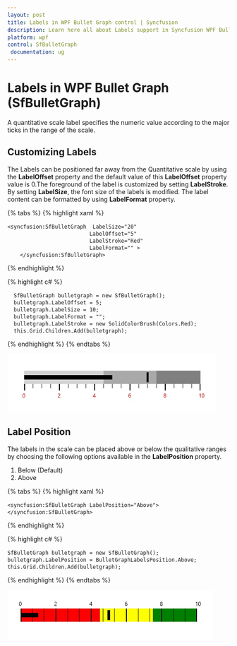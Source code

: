 ```yaml
---
layout: post
title: Labels in WPF Bullet Graph control | Syncfusion
description: Learn here all about Labels support in Syncfusion WPF Bullet Graph (SfBulletGraph) control and more.
platform: wpf
control: SfBulletGraph
 documentation: ug
---
```


# Labels in WPF Bullet Graph (SfBulletGraph)

A quantitative scale label specifies the numeric value according to the major ticks in the range of the scale.

## Customizing Labels

The Labels can be positioned far away from the Quantitative scale by using the **LabelOffset** property and the default value of this **LabelOffset** property value is 0.The foreground of the label is customized by setting **LabelStroke**. By setting **LabelSize**, the font size of the labels is modified. The label content can be formatted by using **LabelFormat** property.

{% tabs %}
{% highlight xaml %}

    <syncfusion:SfBulletGraph  LabelSize="20"
                              LabelOffset="5" 
                              LabelStroke="Red"
                              LabelFormat="" >
        </syncfusion:SfBulletGraph>


{% endhighlight %}

{% highlight c# %}

      SfBulletGraph bulletgraph = new SfBulletGraph();
      bulletgraph.LabelOffset = 5;
      bulletgraph.LabelSize = 10;
      bulletgraph.LabelFormat = "";
      bulletgraph.LabelStroke = new SolidColorBrush(Colors.Red);
      this.Grid.Children.Add(bulletgraph);

{% endhighlight %}
{% endtabs %}

![Labels_img1](Labels_images/Labels_img1.jpg)

## Label Position

The labels in the scale can be placed above or below the qualitative ranges by choosing the following options available in the **LabelPosition** property. 

1. Below (Default)
2. Above

{% tabs %}
{% highlight xaml %}

    <syncfusion:SfBulletGraph LabelPosition="Above">
    </syncfusion:SfBulletGraph>

{% endhighlight %}

{% highlight c# %}

    SfBulletGraph bulletgraph = new SfBulletGraph();
    bulletgraph.LabelPosition = BulletGraphLabelsPosition.Above;
    this.Grid.Children.Add(bulletgraph);

{% endhighlight %}
{% endtabs %}

![Labels_img2](Labels_images/Labels_img2.jpg)
